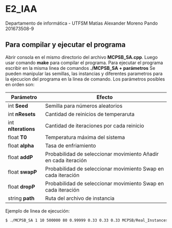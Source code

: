 # E2_IAA
Departamento de informática - UTFSM
Matías Alexander Moreno Pando
201673508-9

## Para compilar y ejecutar el programa
Abrir consola en el mismo directorio del archivo **MCPSB_SA.cpp**. Luego usar comando **make** para compilar el programa.
Para ejecutar el programa escribir en la misma linea de comandos **./MCPSB_SA  + parámetros**
Se pueden manipular las semillas, las instancias y diferentes parametros para la ejecucion del programa en la linea de comando. Los parámetros posibles en orden son:

| Parámetro | Efecto |
| ------ | ------ |
| int **Seed** | Semilla para números aleatorios |
| int **nResets** | Cantidad de reinicios de temperaruta |
| int **nIterations** | Cantidad de iteraciones por cada reinicio |
| float **T0** | Temperatura máxima del sistema |
| float **alpha** | Tasa de enfriamiento |
| float **addP** | Probabilidad de seleccionar movimiento Añadir en cada iteración |
| float **swapP** | Probabilidad de seleccionar movimiento Swap en cada iteración |
| float **dropP** | Probabilidad de seleccionar movimiento Swap en cada iteración |
| string **path** | Ruta del archivo de instancia |

Ejemplo de linea de ejecución:
```sh
$ ./MCPSB_SA 1 10 500000 80 0.99999 0.33 0.33 0.33 MCPSB/Real_Instances/instancia1.mcsb
```
